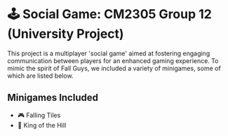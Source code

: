 # :joystick: Social Game: CM2305 Group 12 (University Project)

This project is a multiplayer 'social game' aimed at fostering engaging communication between players for an enhanced gaming experience. To mimic the spirit of Fall Guys, we included a variety of minigames, some of which are listed below.

## Minigames Included

- :video_game: Falling Tiles
- :crown: King of the Hill
